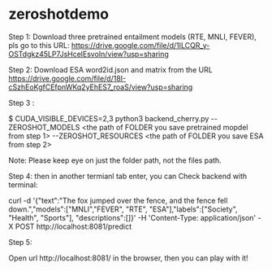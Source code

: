 # zeroshotdemo

Step 1: Download three pretrained entailment models (RTE, MNLI, FEVER), pls go to this URL: https://drive.google.com/file/d/1ILCQR_y-OSTdgkz45LP7JsHcelEsvoIn/view?usp=sharing

Step 2: Download ESA word2id.json and matrix from the URL https://drive.google.com/file/d/18I-cSzhEoKgfCEfpnWKq2yEhES7_roaS/view?usp=sharing

Step 3 : 

$ CUDA_VISIBLE_DEVICES=2,3 python3 backend_cherry.py --ZEROSHOT_MODELS <the path of FOLDER you save pretrained mopdel from step 1> --ZEROSHOT_RESOURCES <the path of FOLDER you save ESA from step 2>  

Note: Please keep eye on just the folder path, not the files path. 

Step 4:
then in another termianl tab enter, you can Check backend with terminal:

curl -d '{"text":"The fox jumped over the fence, and the fence fell down.","models":["MNLI","FEVER", "RTE", "ESA"],"labels":["Society", "Health", "Sports"], "descriptions":[]}' -H 'Content-Type: application/json' -X POST http://localhost:8081/predict

Step 5:
 
Open url http://localhost:8081/ in the browser, then you can play with it!
